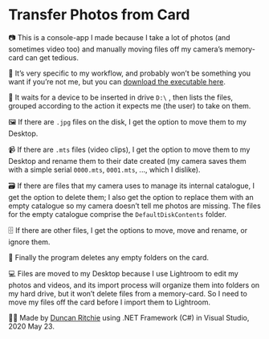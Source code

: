 # Transfer Photos from Card
📷 This is a console-app I made because I take a lot of photos (and sometimes video too) and manually moving files off my camera’s memory-card can get tedious.

🚀 It’s very specific to my workflow, and probably won’t be something you want if you’re not me, but you can [download the executable here](https://github.com/DuncanRitchie/TransferPhotosFromCard/blob/master/TransferPhotosFromCard/bin/Release/TransferPhotosFromCard.exe).

🔌 It waits for a device to be inserted in drive `D:\` , then lists the files, grouped according to the action it expects me (the user) to take on them.

🖼️ If there are `.jpg` files on the disk, I get the option to move them to my Desktop.

📹 If there are `.mts` files (video clips), I get the option to move them to my Desktop and rename them to their date created (my camera saves them with a simple serial `0000.mts`, `0001.mts`, ..., which I dislike).

🗃️ If there are files that my camera uses to manage its internal catalogue, I get the option to delete them; I also get the option to replace them with an empty catalogue so my camera doesn’t tell me photos are missing. The files for the empty catalogue comprise the `DefaultDiskContents` folder.

🗄️ If there are other files, I get the options to move, move and rename, or ignore them.

📂 Finally the program deletes any empty folders on the card.

💻 Files are moved to my Desktop because I use Lightroom to edit my photos and videos, and its import process will organize them into folders on my hard drive, but it won’t delete files from a memory-card. So I need to move my files off the card before I import them to Lightroom.

👨‍💻 Made by [Duncan Ritchie](https://www.duncanritchie.co.uk/) using .NET Framework (C#) in Visual Studio, 2020 May 23.
